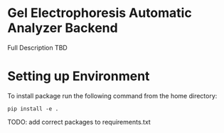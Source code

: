 Gel Electrophoresis Automatic Analyzer Backend
==============================
Full Description TBD

Setting up Environment
==============================
To install package run the following command from the home directory:

`pip install -e .`

TODO: add correct packages to requirements.txt

